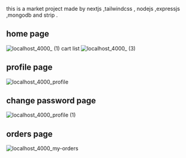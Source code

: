 this is a market project made by nextjs ,tailwindcss , nodejs ,expressjs ,mongodb and strip .

## home page
![localhost_4000_ (1)](https://user-images.githubusercontent.com/112770883/202870422-b3f996e7-da3c-4dae-aa1e-fd0eab4a549f.png)
cart list
![localhost_4000_ (3)](https://user-images.githubusercontent.com/112770883/202870481-08a8f0e1-79db-4d0a-81b7-0e6abbb17a01.png)
## profile page
![localhost_4000_profile](https://user-images.githubusercontent.com/112770883/202870510-01f2ac79-f173-4154-b7ee-ffb6d62d2735.png)
## change password page 
![localhost_4000_profile (1)](https://user-images.githubusercontent.com/112770883/202870533-0883960c-4bb7-4180-ae7c-e992afedbbcc.png)
## orders page
![localhost_4000_my-orders](https://user-images.githubusercontent.com/112770883/202870607-6448bc08-6d27-4bca-8b76-7d667bb7dd7a.png)
